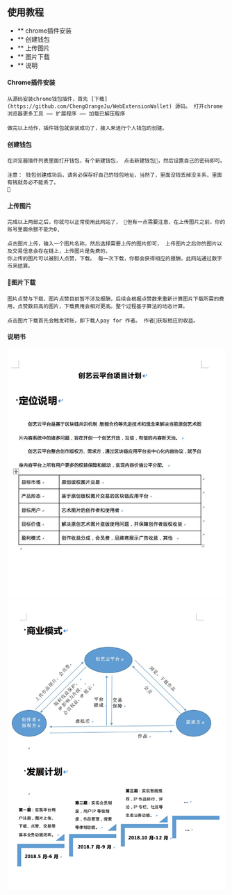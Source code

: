 ## 使用教程
- ** chrome插件安装
- ** 创建钱包
- ** 上传图片
- ** 图片下载
- ** 说明

#### Chrome插件安装 

```
从源码安装chrome钱包插件，首先 [下载](https://github.com/ChengOrangeJu/WebExtensionWallet) 源码。 打开chrome浏览器更多工具 —— 扩展程序 —— 加载已解压程序

做完以上动作，插件钱包就安装成功了，接入来进行个人钱包的创建。
```

#### 创建钱包
```
在浏览器插件列表里面打开钱包，有个新建钱包， 点击新建钱包，然后设置自己的密码即可。

注意： 钱包创建成功后，请务必保存好自己的钱包地址，当然了，里面没钱丢掉没关系，里面有钱就务必不能丢了。

```

#### 上传图片

```
完成以上两部之后，你就可以正常使用此网站了， 但有一点需要注意，在上传图片之前，你的账号里面余额不能为0,

点击图片上传，输入一个图片名称，然后选择需要上传的图片即可， 上传图片之后你的图片以及交易信息会存在链上，上传图片是免费的，
你上传的图片可以被别人点赞，下载。 每一次下载，你都会获得相应的报酬，此网站通过数字币来结算。
```

#### 图片下载
```
图片点赞与下载，图片点赞目前暂不涉及报酬，后续会根据点赞数来重新计算图片下载所需的费用，点赞数目高的图片，下载费用会相对更高。整个过程基于算法的动态计算。

点击图片下载首先会触发转账，即下载人pay for 作者。 作者获取相应的收益。

```

#### 说明书

![](https://github.com/csunny/wiki/blob/master/resource/定位.jpg)
![](https://github.com/csunny/wiki/blob/master/resource/商业模式.jpg)